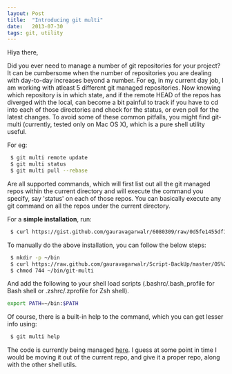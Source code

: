 ```yaml
---
layout: Post
title:  "Introducing git multi"
date:   2013-07-30
tags: git, utility
---
```


Hiya there,

Did you ever need to manage a number of git repositories for your project? It can be cumbersome when the number of repositories you are dealing with day-to-day increases beyond a number. For eg, in my current day job, I am working with atleast 5 different git managed repositories. Now knowing which repository is in which state, and if the remote HEAD of the repos has diverged with the local, can become a bit painful to track if you have to cd into each of those directories and check for the status, or even poll for the latest changes. To avoid some of these common pitfalls, you might find git-multi (currently, tested only on Mac OS X), which is a pure shell utility useful.

For eg:

```bash
 $ git multi remote update
 $ git multi status
 $ git multi pull --rebase
```

Are all supported commands, which will first list out all the git managed repos within the current directory and will execute the command you specify, say 'status' on each of those repos. You can basically execute any git command on all the repos under the current directory.

For a __simple installation__, run:

```bash
 $ curl https://gist.github.com/gauravagarwalr/6080309/raw/0d5fe1455df13be1d7a667a9ecccf7fd13d4f0b3/install_git-multi.sh | sh
```

To manually do the above installation, you can follow the below steps:

```bash
 $ mkdir -p ~/bin
 $ curl https://raw.github.com/gauravagarwalr/Script-BackUp/master/OS%20X/Custom-Git-Commands/git-multi > ~/bin/git-multi
 $ chmod 744 ~/bin/git-multi
```

And add the following to your shell load scripts (.bashrc/.bash_profile for Bash shell or .zshrc/.zprofile for Zsh shell).

```bash
export PATH=~/bin:$PATH
```

Of course, there is a built-in help to the command, which you can get lesser info using:
```bash
 $ git multi help
```

The code is currently being managed [here][github]. I guess at some point in time I would be moving it out of the current repo, and give it a proper repo, along with the other shell utils.

[github]: https://github.com/gauravagarwalr/Script-BackUp/blob/master/OS%20X/Custom-Git-Commands/git-multi
